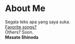 # About Me
Segala teks apa yang saya suka. <br>
[Favorite songs?](https://volt.fm/masato) <br>
Others? Soon. <br>
**Masato Shinoda**
